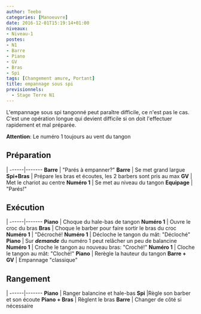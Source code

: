 ```yaml
---
author: Teebo
categories: [Manoeuvre]
date: 2016-12-01T15:19:14+01:00
niveaux:
- Niveau-1
postes:
- N1
- Barre
- Piano
- GV
- Bras
- Spi
tags: [Changement amure, Portant]
title: empannage sous spi
previsionnels:
  - Stage Terre N1
---
```

L'empannage sous spi tangonné peut paraître difficile, ce n'est pas le cas. C'est une opération longue qui devient difficile si on doit l'effectuer rapidement et mal préparée.

<!--more-->

**Attention**: Le numéro 1 toujours au vent du tangon

## Préparation
 |
------|-------
**Barre** | "Parés à empanner?"
**Barre** | Se met grand largue
**Spi+Bras** | Prépare les bras et écoutes, les 2 barbers sont pris au max
**GV** | Met le chariot au centre
**Numéro 1** | Se met au niveau du tangon
**Equipage** | "Parés!"

## Exécution
 |
------|-------
**Piano** | Choque du hale-bas de tangon
**Numéro 1** | Ouvre le croc du bras
**Bras** | Choque le barber pour faire sortir le bras du croc
**Numéro 1** | "Décroché!
**Numéro 1** | Décloche le tangon du mât: "Décloché"
**Piano** | Sur **_demande_** du numéro 1 peut relâcher un peu de balancine
**Numéro 1** | Croche le tangon au nouveau bras: "Croché!"
**Numéro 1** | Cloche le tangon au mât: "Cloché!"
**Piano** | Rerègle la hauteur du tangon
**Barre + GV** | Empannage "classique"

## Rangement
 |
------|-------
**Piano** | Ranger balancine et hale-bas
**Spi** |Règle son barber et son écoute
**Piano + Bras** | Règlent le bras
**Barre** | Changer de côté si nécessaire
